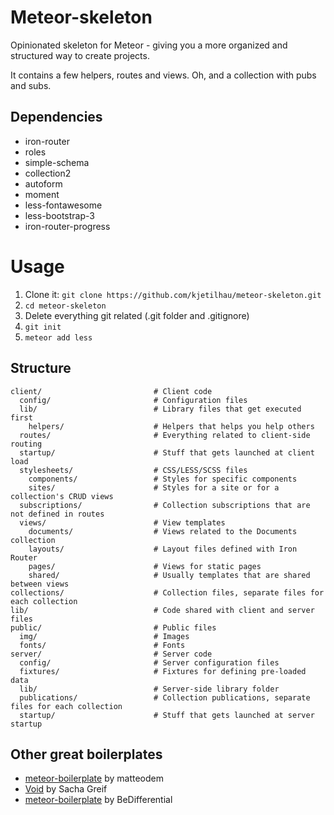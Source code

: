 # Meteor-skeleton
Opinionated skeleton for Meteor - giving you a more organized and structured way to create projects. 

It contains a few helpers, routes and views. Oh, and a collection with pubs and subs. 

## Dependencies
- iron-router
- roles
- simple-schema
- collection2
- autoform
- moment
- less-fontawesome
- less-bootstrap-3
- iron-router-progress

# Usage
1. Clone it: ```git clone https://github.com/kjetilhau/meteor-skeleton.git```
2. ```cd meteor-skeleton```
3. Delete everything git related (.git folder and .gitignore)
4. ```git init```
5. ```meteor add less```

## Structure

```
client/							# Client code
  config/						# Configuration files
  lib/							# Library files that get executed first
    helpers/ 					# Helpers that helps you help others
  routes/						# Everything related to client-side routing
  startup/						# Stuff that gets launched at client load
  stylesheets/					# CSS/LESS/SCSS files
    components/					# Styles for specific components
    sites/						# Styles for a site or for a collection's CRUD views
  subscriptions/				# Collection subscriptions that are not defined in routes
  views/						# View templates
    documents/					# Views related to the Documents collection
    layouts/					# Layout files defined with Iron Router
    pages/						# Views for static pages
    shared/						# Usually templates that are shared between views
collections/					# Collection files, separate files for each collection
lib/							# Code shared with client and server files
public/							# Public files
  img/							# Images
  fonts/						# Fonts
server/							# Server code
  config/						# Server configuration files
  fixtures/						# Fixtures for defining pre-loaded data
  lib/							# Server-side library folder
  publications/					# Collection publications, separate files for each collection
  startup/						# Stuff that gets launched at server startup
```

## Other great boilerplates
- [meteor-boilerplate](https://github.com/matteodem/meteor-boilerplate) by matteodem
- [Void](https://github.com/SachaG/Void) by Sacha Greif
- [meteor-boilerplate](https://github.com/BeDifferential/meteor-boilerplate) by BeDifferential
